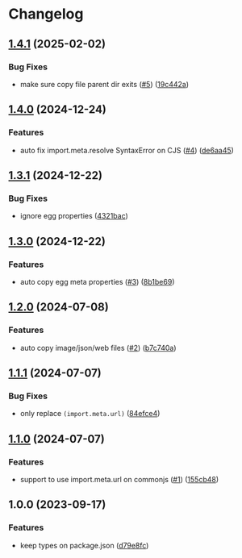 # Changelog

## [1.4.1](https://github.com/node-modules/tshy-after/compare/v1.4.0...v1.4.1) (2025-02-02)


### Bug Fixes

* make sure copy file parent dir exits ([#5](https://github.com/node-modules/tshy-after/issues/5)) ([19c442a](https://github.com/node-modules/tshy-after/commit/19c442a1b80321a52bc02ba16244cb59fef8f462))

## [1.4.0](https://github.com/node-modules/tshy-after/compare/v1.3.1...v1.4.0) (2024-12-24)


### Features

* auto fix import.meta.resolve SyntaxError on CJS ([#4](https://github.com/node-modules/tshy-after/issues/4)) ([de6aa45](https://github.com/node-modules/tshy-after/commit/de6aa45f06d970f12ba1d3fb1dd045ea53d16c38))

## [1.3.1](https://github.com/node-modules/tshy-after/compare/v1.3.0...v1.3.1) (2024-12-22)


### Bug Fixes

* ignore egg properties ([4321bac](https://github.com/node-modules/tshy-after/commit/4321bac3bf34ec3fa387de86ece34eb12859b918))

## [1.3.0](https://github.com/node-modules/tshy-after/compare/v1.2.0...v1.3.0) (2024-12-22)


### Features

* auto copy egg meta properties ([#3](https://github.com/node-modules/tshy-after/issues/3)) ([8b1be69](https://github.com/node-modules/tshy-after/commit/8b1be69fc1f9717c1846456c4687d88a17a6ff66))

## [1.2.0](https://github.com/node-modules/tshy-after/compare/v1.1.1...v1.2.0) (2024-07-08)


### Features

* auto copy image/json/web files ([#2](https://github.com/node-modules/tshy-after/issues/2)) ([b7c740a](https://github.com/node-modules/tshy-after/commit/b7c740a7f25c52028962d9d1a202deea00d0b70b))

## [1.1.1](https://github.com/node-modules/tshy-after/compare/v1.1.0...v1.1.1) (2024-07-07)


### Bug Fixes

* only replace `(import.meta.url)` ([84efce4](https://github.com/node-modules/tshy-after/commit/84efce4cf9652db82729bf995d372181ca9b40f0))

## [1.1.0](https://github.com/node-modules/tshy-after/compare/v1.0.0...v1.1.0) (2024-07-07)


### Features

* support to use import.meta.url on commonjs ([#1](https://github.com/node-modules/tshy-after/issues/1)) ([155cb48](https://github.com/node-modules/tshy-after/commit/155cb481f7273030b65430adda5456e3fe998f6f))

## 1.0.0 (2023-09-17)


### Features

* keep types on package.json ([d79e8fc](https://github.com/node-modules/tshy-after/commit/d79e8fc6d55e2f64085b6494815f8705e867e68a))
